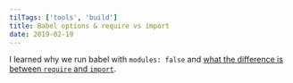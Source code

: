 ```yaml
---
tilTags: ['tools', 'build']
title: Babel options & require vs import
date: 2019-02-19
---
```


I learned why we run babel with `modules: false` and [what the difference is between `require` and `import`](https://insights.untapt.com/webpack-import-require-and-you-3fd7f5ea93c0).